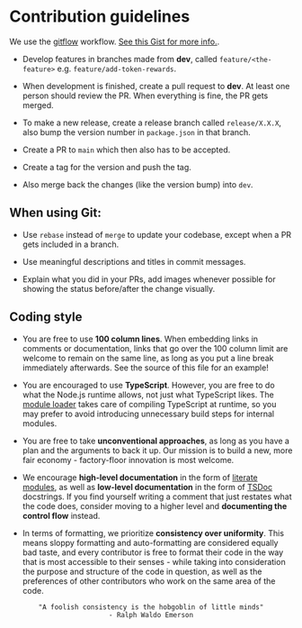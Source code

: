 # Contribution guidelines

We use the [gitflow](https://danielkummer.github.io/git-flow-cheatsheet/) workflow.
[See this Gist for more info.](https://gist.github.com/JamesMGreene/cdd0ac49f90c987e45ac).

* Develop features in branches made from **dev**,
  called `feature/<the-feature>` e.g. `feature/add-token-rewards`.

* When development is finished, create a pull request to **dev**.
  At least one person should review the PR. When everything is fine, the PR gets merged.

* To make a new release, create a release branch called `release/X.X.X`,
  also bump the version number in `package.json` in that branch.

* Create a PR to `main` which then also has to be accepted.

* Create a tag for the version and push the tag.

* Also merge back the changes (like the version bump) into `dev`.

## When using Git:

- Use `rebase` instead of `merge` to update your codebase,
  except when a PR gets included in a branch.

- Use meaningful descriptions and titles in commit messages.

- Explain what you did in your PRs, add images whenever possible
  for showing the status before/after the change visually. 

## Coding style

* You are free to use **100 column lines**.
  When embedding links in comments or documentation, links that go over the 100 column limit are
  welcome to remain on the same line, as long as you put a line break immediately afterwards.
  See the source of this file for an example!

* You are encouraged to use **TypeScript**.
  However, you are free to do what the Node.js runtime allows, not just what TypeScript likes.
  The [module loader](https://github.com/hackbg/ganesha) takes care of compiling TypeScript
  at runtime, so you may prefer to avoid introducing unnecessary build steps for internal modules. 

* You are free to take **unconventional approaches**, as long as you have a plan
  and the arguments to back it up. Our mission is to build a new, more fair economy -
  factory-floor innovation is most welcome.

* We encourage **high-level documentation** in the form of [literate modules](https://github.com/hackbg/ganesha),
  as well as **low-level documentation** in the form of [TSDoc](https://tsdoc.org/) docstrings.
  If you find yourself writing a comment that just restates what the code does,
  consider moving to a higher level and **documenting the control flow** instead.

* In terms of formatting, we prioritize **consistency over uniformity**.
  This means sloppy formatting and auto-formatting are considered equally bad taste, and every
  contributor is free to format their code in the way that is most accessible to their senses -
  while taking into consideration the purpose and structure of the code in question,
  as well as the preferences of other contributors who work on the same area of the code. 

<div align="center">

```
"A foolish consistency is the hobgoblin of little minds"
- Ralph Waldo Emerson
```

</div>
